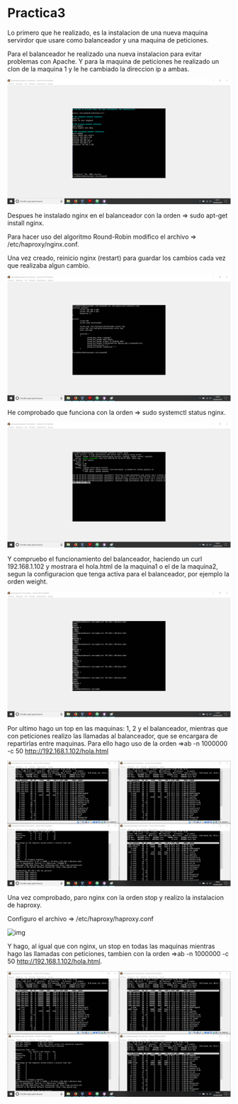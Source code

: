 # Practica3

Lo primero que he realizado, es la instalacion de una nueva maquina servirdor que usare como balanceador y una maquina de peticiones.

Para el balanceador he realizado una nueva instalacion para evitar problemas con Apache. Y para la maquina de peticiones he realizado un clon de la maquina 1 y le he cambiado la direccion ip a ambas.

![img](https://github.com/FranJPerez/SWAP/blob/master/imagenes/configuracionnetworkinterfacesbalanceador.png)

Despues he instalado nginx en el balanceador con la orden => sudo apt-get install nginx.

Para hacer uso del algoritmo Round-Robin modifico el archivo => /etc/haproxy/nginx.conf.

Una vez creado, reinicio nginx (restart) para guardar los cambios cada vez que realizaba algun cambio.

![img](https://github.com/FranJPerez/SWAP/blob/master/imagenes/configuracionnginx.png)

He comprobado que funciona con la orden => sudo systemctl status nginx.

![img](https://github.com/FranJPerez/SWAP/blob/master/imagenes/statusnginx.png)

Y compruebo el funcionamiento del balanceador, haciendo un curl 192.168.1.102 y mostrara el hola.html de la maquina1 o el de la maquina2, segun la configuracion que tenga activa para el balanceador, por ejemplo la orden weight.

![img](https://github.com/FranJPerez/SWAP/blob/master/imagenes/curlbalanceador.png)

Por ultimo hago un top en las maquinas: 1, 2 y el balanceador, mientras que con peticiones realizo las llamadas al balanceador, que se encargara de repartirlas entre maquinas. Para ello hago uso de la orden =>ab -n 1000000 -c 50 <http://192.168.1.102/hola.html>

![img](https://github.com/FranJPerez/SWAP/blob/master/imagenes/nginxtop.png)

Una vez comprobado, paro nginx con la orden stop y realizo la instalacion de haproxy.

Configuro el archivo => /etc/haproxy/haproxy.conf

![img](https://github.com/FranJPerez/SWAP/blob/master/imagenes/cofiguracionhaproxy.png)

Y hago, al igual que con nginx, un stop en todas las maquinas mientras hago las llamadas con peticiones, tambien con la orden =>ab -n 1000000 -c 50 <http://192.168.1.102/hola.html>.

![img](https://github.com/FranJPerez/SWAP/blob/master/imagenes/haproxytop.png)

